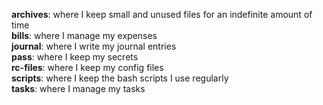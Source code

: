 **archives**: where I keep small and unused files for an indefinite amount of time  
**bills**: where I manage my expenses  
**journal**: where I write my journal entries  
**pass**: where I keep my secrets  
**rc-files**: where I keep my config files  
**scripts**: where I keep the bash scripts I use regularly  
**tasks**: where I manage my tasks  
